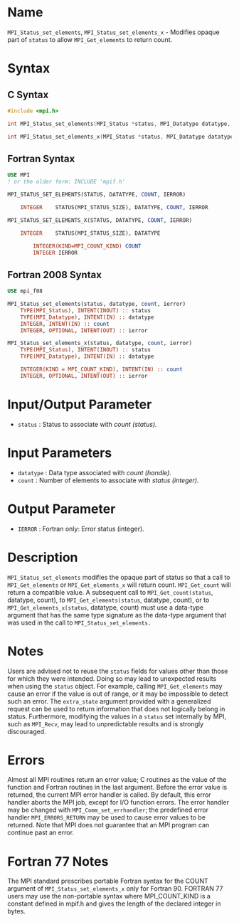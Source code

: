 # Name

`MPI_Status_set_elements`, `MPI_Status_set_elements_x` - Modifies
opaque part of `status` to allow `MPI_Get_elements` to return count.

# Syntax

## C Syntax

```c
#include <mpi.h>

int MPI_Status_set_elements(MPI_Status *status, MPI_Datatype datatype, int count)

int MPI_Status_set_elements_x(MPI_Status *status, MPI_Datatype datatype, MPI_Count count)
```

## Fortran Syntax

```fortran
USE MPI
! or the older form: INCLUDE 'mpif.h'

MPI_STATUS_SET_ELEMENTS(STATUS, DATATYPE, COUNT, IERROR)

    INTEGER    STATUS(MPI_STATUS_SIZE), DATATYPE, COUNT, IERROR

MPI_STATUS_SET_ELEMENTS_X(STATUS, DATATYPE, COUNT, IERROR)

    INTEGER    STATUS(MPI_STATUS_SIZE), DATATYPE

        INTEGER(KIND=MPI_COUNT_KIND) COUNT
        INTEGER IERROR
```

## Fortran 2008 Syntax

```fortran
USE mpi_f08

MPI_Status_set_elements(status, datatype, count, ierror)
    TYPE(MPI_Status), INTENT(INOUT) :: status
    TYPE(MPI_Datatype), INTENT(IN) :: datatype
    INTEGER, INTENT(IN) :: count
    INTEGER, OPTIONAL, INTENT(OUT) :: ierror

MPI_Status_set_elements_x(status, datatype, count, ierror)
    TYPE(MPI_Status), INTENT(INOUT) :: status
    TYPE(MPI_Datatype), INTENT(IN) :: datatype

    INTEGER(KIND = MPI_COUNT_KIND), INTENT(IN) :: count
    INTEGER, OPTIONAL, INTENT(OUT) :: ierror
```


# Input/Output Parameter

* `status` : Status to associate with *count (status).*

# Input Parameters

* `datatype` : Data type associated with *count (handle).*
* `count` : Number of elements to associate with *status (integer).*

# Output Parameter

* `IERROR` : Fortran only: Error status (integer).

# Description

`MPI_Status_set_elements` modifies the opaque part of status so that a
call to `MPI_Get_elements` or `MPI_Get_elements_x` will return count.
`MPI_Get_count` will return a compatible value.
A subsequent call to `MPI_Get_count(status`, datatype, count), to
`MPI_Get_elements(status`, datatype, count), or to
`MPI_Get_elements_x(status`, datatype, count) must use a data-type
argument that has the same type signature as the data-type argument that
was used in the call to `MPI_Status_set_elements.`

# Notes

Users are advised not to reuse the `status` fields for values other than
those for which they were intended. Doing so may lead to unexpected
results when using the `status` object. For example, calling
`MPI_Get_elements` may cause an error if the value is out of range, or it
may be impossible to detect such an error. The `extra_state` argument
provided with a generalized request can be used to return information
that does not logically belong in status. Furthermore, modifying the
values in a `status` set internally by MPI, such as `MPI_Recv`, may lead to
unpredictable results and is strongly discouraged.

# Errors

Almost all MPI routines return an error value; C routines as the value
of the function and Fortran routines in the last argument.
Before the error value is returned, the current MPI error handler is
called. By default, this error handler aborts the MPI job, except for
I/O function errors. The error handler may be changed with
`MPI_Comm_set_errhandler`; the predefined error handler `MPI_ERRORS_RETURN`
may be used to cause error values to be returned. Note that MPI does not
guarantee that an MPI program can continue past an error.

# Fortran 77 Notes

The MPI standard prescribes portable Fortran syntax for the COUNT
argument of `MPI_Status_set_elements_x` only for Fortran 90. FORTRAN 77
users may use the non-portable syntax
    where MPI_COUNT_KIND is a constant defined in mpif.h and gives the length of the declared integer in bytes.
